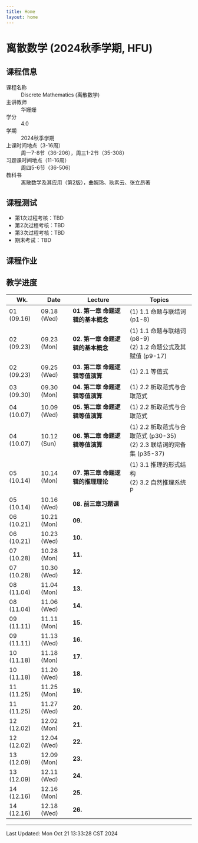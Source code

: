 ```yaml
---
title: Home
layout: home
---
```

# 离散数学 (2024秋季学期, HFU)

## 课程信息

<dl>
  <dt>课程名称</dt>
  <dd>Discrete Mathematics (离散数学)</dd>
  <dt>主讲教师</dt>
  <dd>华姗姗</dd>
  <dt>学分</dt>
  <dd>4.0</dd>
  <dt>学期</dt>
  <dd>2024秋季学期</dd>
  <dt>上课时间地点（3-16周）</dt>
  <dd>周一7-8节（36-206），周三1-2节（35-308）</dd>
  <dt>习题课时间地点（11-16周）</dt>
  <dd>周四5-6节（36-506）</dd>
  <dt>教科书</dt>
  <dd>离散数学及其应用（第2版），曲婉玲、耿素云、张立昂著</dd>
</dl>

## 课程测试

- 第1次过程考核：TBD
- 第2次过程考核：TBD
- 第3次过程考核：TBD
- 期末考试：TBD

## 课程作业

## 教学进度

| Wk.        | Date        | Lecture               | Topics                                                 |
| ---------- | ----------- | --------------------- | ------------------------------------------------------ |
| 01 (09.16) | 09.18 (Wed) | **01. 第一章 命题逻辑的基本概念** | (1) 1.1 命题与联结词 (p1-8)                                  |
| 02 (09.23) | 09.23 (Mon) | **02. 第一章 命题逻辑的基本概念** | (1) 1.1 命题与联结词 (p8-9)<br>(2) 1.2 命题公式及其赋值 (p9-17)      |
| 02 (09.23) | 09.25 (Wed) | **03. 第二章 命题逻辑等值演算**  | (1) 2.1 等值式                                            |
| 03 (09.30) | 09.30 (Mon) | **04. 第二章 命题逻辑等值演算**  | (1) 2.2 析取范式与合取范式                                      |
| 04 (10.07) | 10.09 (Wed) | **05. 第二章 命题逻辑等值演算**  | (1) 2.2 析取范式与合取范式                                      |
| 04 (10.07) | 10.12 (Sun) | **06. 第二章 命题逻辑等值演算**  | (1) 2.2 析取范式与合取范式 (p30-35)<br>(2) 2.3 联结词的完备集 (p35-37) |
| 05 (10.14) | 10.14 (Mon) | **07. 第三章 命题逻辑的推理理论** | (1) 3.1 推理的形式结构<br>(2) 3.2 自然推理系统 P                    |
| 05 (10.14) | 10.16 (Wed) | **08. 前三章习题课**        |                                                        |
| 06 (10.21) | 10.21 (Mon) | **09.**               |                                                        |
| 06 (10.21) | 10.23 (Wed) | **10.**               |                                                        |
| 07 (10.28) | 10.28 (Mon) | **11.**               |                                                        |
| 07 (10.28) | 10.30 (Wed) | **12.**               |                                                        |
| 08 (11.04) | 11.04 (Mon) | **13.**               |                                                        |
| 08 (11.04) | 11.06 (Wed) | **14.**               |                                                        |
| 09 (11.11) | 11.11 (Mon) | **15.**               |                                                        |
| 09 (11.11) | 11.13 (Wed) | **16.**               |                                                        |
| 10 (11.18) | 11.18 (Mon) | **17.**               |                                                        |
| 10 (11.18) | 11.20 (Wed) | **18.**               |                                                        |
| 11 (11.25) | 11.25 (Mon) | **19.**               |                                                        |
| 11 (11.25) | 11.27 (Wed) | **20.**               |                                                        |
| 12 (12.02) | 12.02 (Mon) | **21.**               |                                                        |
| 12 (12.02) | 12.04 (Wed) | **22.**               |                                                        |
| 13 (12.09) | 12.09 (Mon) | **23.**               |                                                        |
| 13 (12.09) | 12.11 (Wed) | **24.**               |                                                        |
| 14 (12.16) | 12.16 (Mon) | **25.**               |                                                        |
| 14 (12.16) | 12.18 (Wed) | **26.**               |                                                        |

---

Last Updated: Mon Oct 21 13:33:28 CST 2024
